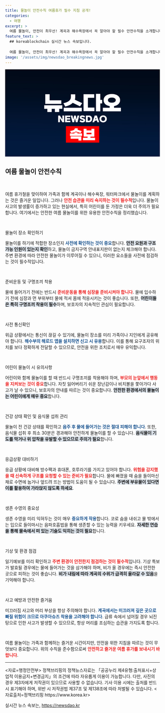 ```yaml
---
title: 물놀이 안전수칙 여름휴가 필수 지침 공개!
categories:
  - 여행
excerpt: >
  여름 물놀이, 안전이 최우선! 계곡과 해수욕장에서 꼭 알아야 할 필수 안전수칙을 소개합니다. 어린이 보호부터 비상 상황 대비까지, 가족의 안전한 추억을 위해 클릭하세요!
feature_text: >
  ## koreablockchain 실시간 뉴스 속보입니다.

  여름 물놀이, 안전이 최우선! 계곡과 해수욕장에서 꼭 알아야 할 필수 안전수칙을 소개합니다. 어린이 보호부터 비상 상황 대비까지, 가족의 안전한 추억을 위해 클릭하세요!
image: '/assets/img/newsdao_breakingnews.jpg'
---
```


<p><img src="/assets/img/newsdao_breakingnews.jpg" alt="koreablockchain 속보" /></p>

<h2 data-ke-size="size26">여름 물놀이 안전수칙</h2>

<p data-ke-size="size16">&nbsp;</p>

<p>여름 휴가철을 맞이하여 가족과 함께 계곡이나 해수욕장, 워터파크에서 물놀이를 계획하는 것은 즐거운 일입니다. 그러나 <b><span style="color: #ee2323;">안전 습관을 미리 숙지하는 것이 필수적</span></b>입니다. 물놀이 사고의 발생률이 증가하고 있는 현실에서, 특히 어린이를 둔 가정은 더욱 더 주의가 필요합니다. 여기에서는 안전한 여름 물놀이를 위한 유용한 안전수칙을 정리했습니다.</p>

<p data-ke-size="size16">&nbsp;</p>

<p>물놀이 장소 확인하기</p>

<p>물놀이를 하기에 적합한 장소인지 <b><span style="color: #1a5490;">사전에 확인하는 것이 중요</span></b>합니다. <b><span style="background-color: #21538527;">안전 요원과 구조 가능 인원이 있는지 확인</span></b>하고, 물놀이 금지구역 안내표지판이 없는지 체크해야 합니다. 주변 환경에 따라 안전한 물놀이가 이루어질 수 있으니, 이러한 요소들을 사전에 점검하는 것이 필수적입니다.</p>

<p data-ke-size="size16">&nbsp;</p>

<p>준비운동 및 구명조끼 착용</p>

<p>물에 들어가기 전에는 반드시 <b><span style="color: #ee2323;">준비운동을 통해 심장을 준비시켜야 합니다</span></b>. 물에 입수하기 전에 심장과 먼 부위부터 물에 적셔 몸에 적응시키는 것이 좋습니다. 또한, <b><span style="background-color: #21538527;">어린이들은 특히 구명조끼 착용이 필수</span></b>하며, 보호자의 지속적인 관심이 필요합니다.</p>

<p data-ke-size="size16">&nbsp;</p>

<p>사전 통신확인 </p>

<p>위급 상황에서는 통신이 끊길 수 있기에, 물놀이 장소를 미리 가족이나 지인에게 공유해야 합니다. <b><span style="color: #1a5490;">해수부의 해로드 앱을 설치하면 신고 시 유용</span></b>합니다. 이를 통해 요구조자의 위치를 보다 정확하게 전달할 수 있으므로, 안전을 위한 조치로서 매우 유익합니다.</p>

<p data-ke-size="size16">&nbsp;</p>

<p>어린이 물놀이 시 유의사항</p>

<p>어린이와 함께 물놀이를 할 때 반드시 구명조끼를 착용해야 하며, <b><span style="color: #ee2323;">부모의 눈앞에서 행동을 지켜보는 것이 중요</span></b>합니다. 자칫 잃어버리기 쉬운 장난감이나 비치볼을 쫓아가다 사고가 날 수 있으니, 보호자의 안내를 따르는 것이 중요합니다. <b><span style="background-color: #21538527;">안전한 환경에서의 물놀이는 어린이에게 매우 중요</span></b>합니다.</p>

<p data-ke-size="size16">&nbsp;</p>

<p>건강 상태 확인 및 음식물 섭취 관리</p>

<p>물놀이 전 건강 상태를 확인하고 <b><span style="color: #1a5490;">음주 후 물에 들어가는 것은 절대 피해야 합니다</span></b>. 또한, 음식물 섭취 후 최소 30분은 경과해야 안전하게 물놀이를 할 수 있습니다. <b><span style="background-color: #21538527;">음식물이 기도를 막거나 위 압착을 유발할 수 있으므로 주의가 필요</span></b>합니다.</p>

<p data-ke-size="size16">&nbsp;</p>

<p>응급상황 대비하기</p>

<p>응급 상황에 대비해 방수팩과 휴대폰, 호루라기를 가지고 있어야 합니다. <b><span style="color: #ee2323;">위험을 감지했을 때 신속하게 구조를 요청할 수 있는 준비가 필요</span></b>합니다. 물에 빠졌을 때 숨을 들이마신 채로 수면에 눕거나 엎드려 뜨는 방법이 도움이 될 수 있습니다. <b><span style="background-color: #21538527;">주변에 부유물이 있다면 이를 활용하여 가라앉지 않도록 하세요</span></b>.</p>

<p data-ke-size="size16">&nbsp;</p>

<p>생존 수영의 중요성</p>

<p>생존 수영을 미리 익혀두는 것이 매우 <b><span style="color: #1a5490;">중요하게 작용</span></b>합니다. 코로 숨을 내쉬고 물 밖에서는 입으로 들이마시는 음파호흡법을 통해 생존할 수 있는 능력을 키우세요. <b><span style="background-color: #21538527;">자세한 연습을 통해 물속에서 떠 있는 기술도 익히는 것이 필요</span></b>합니다.</p>

<p data-ke-size="size16">&nbsp;</p>

<p>기상 및 환경 점검</p>

<p>일기예보를 미리 확인하고 <b><span style="color: #ee2323;">주변 환경이 안전한지 점검하는 것이 필수적</span></b>입니다. 기상 특보가 발효될 경우에는 물에 들어가는 것을 삼가해야 하며, 비가 올 경우에는 즉시 안전한 곳으로 피하는 것이 좋습니다. <b><span style="background-color: #21538527;">비가 내림에 따라 계곡의 수위가 급격히 올라갈 수 있음</span></b>을 기억해야 합니다.</p>

<p data-ke-size="size16">&nbsp;</p>

<p>사고 예방과 안전한 즐거움</p>

<p>미끄러짐 사고와 머리 부상을 항상 주의해야 합니다. <b><span style="color: #1a5490;">계곡에서는 미끄러져 깊은 곳으로 빠질 위험이 크므로 아쿠아슈즈 착용을 고려해야 합니다</span></b>. 급류 속에서 넘어질 경우 뇌진탕으로 인한 사고가 발생할 수 있으므로, 항상 머리를 조심하는 습관을 가지도록 합니다. </p>

<p data-ke-size="size16">&nbsp;</p>

<p>여름 물놀이는 가족과 함께하는 즐거운 시간이지만, 안전을 위한 지침을 따르는 것이 무엇보다 중요합니다. 위의 수칙을 준수함으로써 <b><span style="color: #ee2323;">안전하고 즐거운 여름 휴가를 보내시기 바랍니다</span></b>. </p>

<hr>

<p>&lt;자료=행정안전부&gt; 
정책브리핑의 정책뉴스자료는 「공공누리 제4유형:출처표시+상업적 이용금지+변경금지」의 조건에 따라 자유롭게 이용이 가능합니다. 다만, 사진의 경우 제3자에게 저작권이 있으므로 사용할 수 없습니다. 기사 이용 시에는 출처를 반드시 표기해야 하며, 위반 시 저작권법 제37조 및 제138조에 따라 처벌될 수 있습니다. &lt;자료출처=정책브리핑 https://www.korea.kr></p>
실시간 뉴스 속보는, <a href="https://newsdao.kr" rel="dofollow">https://newsdao.kr</a>


